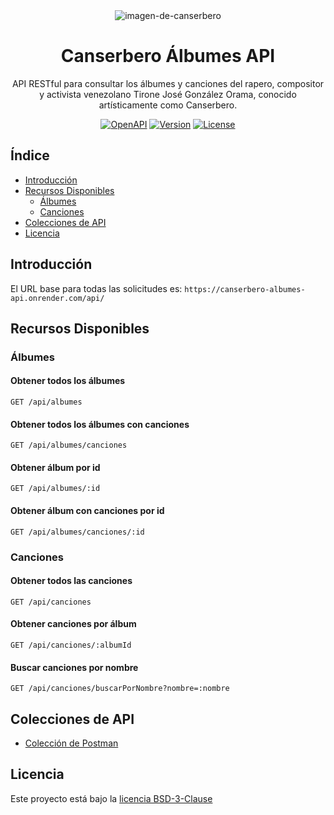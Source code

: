 <div align="center">
  <img 
    src="https://i.ibb.co/XYcJrmk/Canserbero.jpg"
    alt="imagen-de-canserbero"
    title="Tirone José González Orama, Canserbero"
  />

# Canserbero Álbumes API

API RESTful para consultar los álbumes y canciones del rapero, compositor y activista venezolano Tirone José González Orama, conocido artísticamente como Canserbero.

[![OpenAPI](https://img.shields.io/badge/OpenAPI%20-%20Swagger%20-%20green?color=green)](https://canserbero-albumes-api.onrender.com/swagger-ui/index.html)
[![Version](https://img.shields.io/badge/Version%20-%201.0.0%20-%20blue?color=blue)](https://github.com/ZairBulos/canserbero-albumes-api/releases)
[![License](https://img.shields.io/badge/License%20-%20BSD--3--Clause%20license%20-%20yellow?color=yellow)](https://opensource.org/license/bsd-3-clause)
</div>

## Índice

- [Introducción](#introducción)
- [Recursos Disponibles](#recursos-disponibles)
    - [Álbumes](#álbumes)
    - [Canciones](#canciones)
- [Colecciones de API](#colecciones-de-api)
- [Licencia](#licencia)

## Introducción

El URL base para todas las solicitudes es: `https://canserbero-albumes-api.onrender.com/api/`

## Recursos Disponibles

### Álbumes

#### Obtener todos los álbumes

````http request
GET /api/albumes
````

#### Obtener todos los álbumes con canciones

````http request
GET /api/albumes/canciones
````

#### Obtener álbum por id

````http request
GET /api/albumes/:id
````

#### Obtener álbum con canciones por id

````http request
GET /api/albumes/canciones/:id
````

### Canciones

#### Obtener todos las canciones

````http request
GET /api/canciones
````

#### Obtener canciones por álbum

````http request
GET /api/canciones/:albumId
````

#### Buscar canciones por nombre

````http request
GET /api/canciones/buscarPorNombre?nombre=:nombre
````

## Colecciones de API

- [Colección de Postman](https://www.postman.com/crimson-space-910033/workspace/cansebero-albumes-api)

## Licencia

Este proyecto está bajo la [licencia BSD-3-Clause](/LICENSE.md)